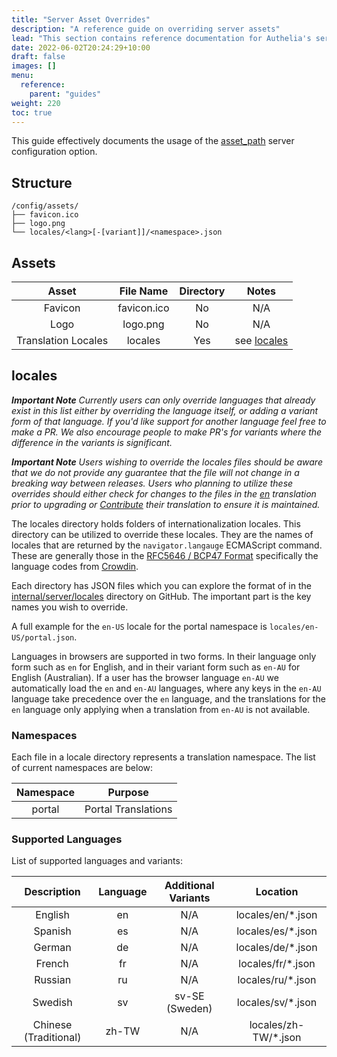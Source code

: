 ```yaml
---
title: "Server Asset Overrides"
description: "A reference guide on overriding server assets"
lead: "This section contains reference documentation for Authelia's server asset override capabilities."
date: 2022-06-02T20:24:29+10:00
draft: false
images: []
menu:
  reference:
    parent: "guides"
weight: 220
toc: true
---
```


This guide effectively documents the usage of the
[asset_path](../../configuration/miscellaneous/server.md#asset_path) server configuration option.

## Structure

```console
/config/assets/
├── favicon.ico
├── logo.png
└── locales/<lang>[-[variant]]/<namespace>.json
```

## Assets

|        Asset        |  File Name  | Directory |     Notes     |
|:-------------------:|:-----------:|:---------:|:-------------:|
|       Favicon       | favicon.ico |    No     |      N/A      |
|        Logo         |  logo.png   |    No     |      N/A      |
| Translation Locales |   locales   |    Yes    | see [locales](#locales) |

## locales

*__Important Note__ Currently users can only override languages that already exist in this list either by overriding
the language itself, or adding a variant form of that language. If you'd like support for another language feel free
to make a PR. We also encourage people to make PR's for variants where the difference in the variants is significant.*

*__Important Note__ Users wishing to override the locales files should be aware that we do not provide any guarantee
that the file will not change in a breaking way between releases. Users who planning to utilize these
overrides should either check for changes to the files in the
[en](https://github.com/authelia/authelia/tree/master/internal/server/locales/en) translation prior to upgrading or
[Contribute](../../contributing/prologue/translations.md) their translation to ensure it is maintained.*

The locales directory holds folders of internationalization locales. This directory can be utilized to override these
locales. They are the names of locales that are returned by the `navigator.langauge` ECMAScript command. These are
generally those in the [RFC5646 / BCP47 Format](https://www.rfc-editor.org/rfc/rfc5646.html) specifically the language
codes from [Crowdin](https://support.crowdin.com/api/language-codes/).

Each directory has JSON files which you can explore the format of in the
[internal/server/locales](https://github.com/authelia/authelia/tree/master/internal/server/locales) directory on
GitHub. The important part is the key names you wish to override.

A full example for the `en-US` locale for the portal namespace is `locales/en-US/portal.json`.

Languages in browsers are supported in two forms. In their language only form such as `en` for English, and in their
variant form such as `en-AU` for English (Australian). If a user has the browser language `en-AU` we automatically load
the `en` and `en-AU` languages, where any keys in the `en-AU` language take precedence over the `en` language, and the
translations for the `en` language only applying when a translation from `en-AU` is not available.

### Namespaces

Each file in a locale directory represents a translation namespace. The list of current namespaces are below:

| Namespace |       Purpose       |
|:---------:|:-------------------:|
|  portal   | Portal Translations |

### Supported Languages

List of supported languages and variants:

|      Description      | Language | Additional Variants |       Location       |
|:---------------------:|:--------:|:-------------------:|:--------------------:|
|        English        |    en    |         N/A         |  locales/en/*.json   |
|        Spanish        |    es    |         N/A         |  locales/es/*.json   |
|        German         |    de    |         N/A         |  locales/de/*.json   |
|        French         |    fr    |         N/A         |  locales/fr/*.json   |
|        Russian        |    ru    |         N/A         |  locales/ru/*.json   |
|        Swedish        |    sv    |   sv-SE (Sweden)    |  locales/sv/*.json   |
| Chinese (Traditional) |  zh-TW   |         N/A         | locales/zh-TW/*.json |
